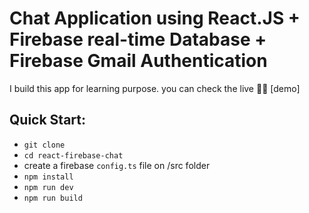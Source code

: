 Chat Application using React.JS + Firebase real-time Database + Firebase Gmail Authentication
=====================================

I build this app for learning purpose. you can check the live 💁‍♂️ [demo]

Quick Start:
------------

- ``` git clone ```
- ``` cd react-firebase-chat ```
- create a firebase `config.ts` file on /src folder
- ``` npm install ```
- ``` npm run dev ```
- ``` npm run build ```
